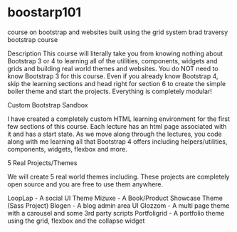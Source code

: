 # boostarp101
course on bootstrap and websites built using the grid system 
brad traversy bootstrap course 

Description
This course will literally take you from knowing nothing about Bootstrap 3 or 4 to learning all of the utilities, components, widgets and grids and building real world themes and websites. You do NOT need to know Bootstrap 3 for this course. Even if you already know Bootstrap 4, skip the learning sections and head right for section 6 to create the simple boiler theme and start the projects. Everything is completely modular!

Custom Bootstrap Sandbox

I have created a completely custom HTML learning environment for the first few sections of this course. Each lecture has an html page associated with it and has a start state. As we move along through the lectures, you code along with me learning all that Bootstrap 4 offers including helpers/utilities, components, widgets, flexbox and more.

5 Real Projects/Themes

We will create 5 real world themes including. These projects are completely open source and you are free to use them anywhere.

LoopLap - A social UI Theme
Mizuxe - A Book/Product Showcase Theme (Sass Project)
Blogen - A blog admin area UI
Glozzom - A multi page theme with a carousel and some 3rd party scripts
Portfoligrid - A portfolio theme using the grid, flexbox and the collapse widget
